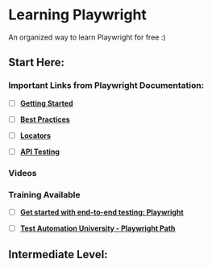 # Learning Playwright

An organized way to learn Playwright for free :)

## Start Here:
### Important Links from Playwright Documentation:
- [ ] [**Getting Started**](https://playwright.dev/docs/intro)
- [ ] [**Best Practices**](https://playwright.dev/docs/best-practices)
- [ ] [**Locators**](https://playwright.dev/docs/locators)
- [ ] [**API Testing**](https://playwright.dev/docs/api-testing)
      

### Videos 
### Training Available 
- [ ] [**Get started with end-to-end testing: Playwright**](https://youtu.be/4-LwodVujTg?si=PCeC6GFfcQKzENwF)
- [ ] [**Test Automation University - Playwright Path**](https://testautomationu.applitools.com/learningpaths.html?id=playwright-path)


## Intermediate Level:
